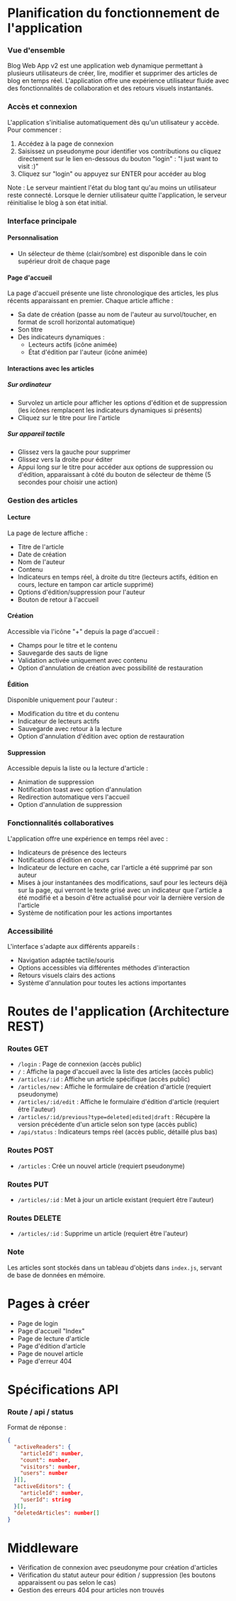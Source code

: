 # Planification du fonctionnement de l'application

### Vue d'ensemble
Blog Web App v2 est une application web dynamique permettant à plusieurs utilisateurs de créer, lire, modifier et supprimer des articles de blog en temps réel. L'application offre une expérience utilisateur fluide avec des fonctionnalités de collaboration et des retours visuels instantanés.

### Accès et connexion
L'application s'initialise automatiquement dès qu'un utilisateur y accède. Pour commencer :
1. Accédez à la page de connexion
2. Saisissez un pseudonyme pour identifier vos contributions ou cliquez directement sur le lien en-dessous du bouton "login" : "I just want to visit :)"
3. Cliquez sur "login" ou appuyez sur ENTER pour accéder au blog

Note : Le serveur maintient l'état du blog tant qu'au moins un utilisateur reste connecté. Lorsque le dernier utilisateur quitte l'application, le serveur réinitialise le blog à son état initial.

### Interface principale
#### Personnalisation
- Un sélecteur de thème (clair/sombre) est disponible dans le coin supérieur droit de chaque page

#### Page d'accueil
La page d'accueil présente une liste chronologique des articles, les plus récents apparaissant en premier. Chaque article affiche :
- Sa date de création (passe au nom de l'auteur au survol/toucher, en format de scroll horizontal automatique)
- Son titre
- Des indicateurs dynamiques :
  - Lecteurs actifs (icône animée)
  - État d'édition par l'auteur (icône animée)

#### Interactions avec les articles
##### Sur ordinateur
- Survolez un article pour afficher les options d'édition et de suppression (les icônes remplacent les indicateurs dynamiques si présents)
- Cliquez sur le titre pour lire l'article

##### Sur appareil tactile
- Glissez vers la gauche pour supprimer
- Glissez vers la droite pour éditer
- Appui long sur le titre pour accéder aux options de suppression ou d'édition, apparaissant à côté du bouton de sélecteur de thème (5 secondes pour choisir une action)

### Gestion des articles
#### Lecture
La page de lecture affiche :
- Titre de l'article
- Date de création
- Nom de l'auteur
- Contenu
- Indicateurs en temps réel, à droite du titre (lecteurs actifs, édition en cours, lecture en tampon car article supprimé)
- Options d'édition/suppression pour l'auteur
- Bouton de retour à l'accueil

#### Création
Accessible via l'icône "+" depuis la page d'accueil :
- Champs pour le titre et le contenu
- Sauvegarde des sauts de ligne
- Validation activée uniquement avec contenu
- Option d'annulation de création avec possibilité de restauration

#### Édition
Disponible uniquement pour l'auteur :
- Modification du titre et du contenu
- Indicateur de lecteurs actifs
- Sauvegarde avec retour à la lecture
- Option d'annulation d'édition avec option de restauration

#### Suppression
Accessible depuis la liste ou la lecture d'article :
- Animation de suppression
- Notification toast avec option d'annulation
- Redirection automatique vers l'accueil
- Option d'annulation de suppression

### Fonctionnalités collaboratives
L'application offre une expérience en temps réel avec :
- Indicateurs de présence des lecteurs
- Notifications d'édition en cours
- Indicateur de lecture en cache, car l'article a été supprimé par son auteur
- Mises à jour instantanées des modifications, sauf pour les lecteurs déjà sur la page, qui verront le texte grisé avec un indicateur que l'article a été modifié et a besoin d'être actualisé pour voir la dernière version de l'article
- Système de notification pour les actions importantes

### Accessibilité
L'interface s'adapte aux différents appareils :
- Navigation adaptée tactile/souris
- Options accessibles via différentes méthodes d'interaction
- Retours visuels clairs des actions
- Système d'annulation pour toutes les actions importantes

# Routes de l'application (Architecture REST)
### Routes GET
  - `/login` : Page de connexion (accès public)
  - `/` : Affiche la page d'accueil avec la liste des articles (accès public)
  - `/articles/:id` : Affiche un article spécifique (accès public)
  - `/articles/new` : Affiche le formulaire de création d'article (requiert pseudonyme)
  - `/articles/:id/edit` : Affiche le formulaire d'édition d'article (requiert être l'auteur)
  - `/articles/:id/previous?type=deleted|edited|draft` : Récupère la version précédente d'un article selon son type (accès public)
  - `/api/status` : Indicateurs temps réel (accès public, détaillé plus bas)

### Routes POST
- `/articles` : Crée un nouvel article (requiert pseudonyme)

### Routes PUT
- `/articles/:id` : Met à jour un article existant (requiert être l'auteur)

### Routes DELETE
- `/articles/:id` : Supprime un article (requiert être l'auteur)

### Note
Les articles sont stockés dans un tableau d'objets dans `index.js`, servant de base de données en mémoire.

# Pages à créer
- Page de login
- Page d'accueil "Index"
- Page de lecture d'article
- Page d'édition d'article
- Page de nouvel article
- Page d'erreur 404

# Spécifications API
### Route / api / status
Format de réponse : 
```json
{
  "activeReaders": {
    "articleId": number,
    "count": number,
    "visitors": number,
    "users": number
  }[],
  "activeEditors": {
    "articleId": number,
    "userId": string
  }[],
  "deletedArticles": number[]
}
```

# Middleware
- Vérification de connexion avec pseudonyme pour création d'articles
- Vérification du statut auteur pour édition / suppression (les boutons apparaissent ou pas selon le cas)
- Gestion des erreurs 404 pour articles non trouvés
